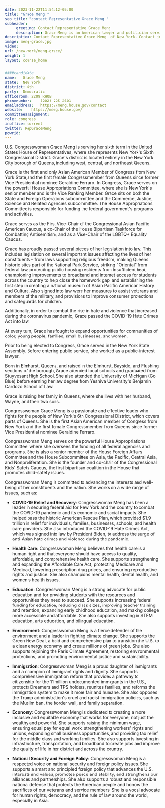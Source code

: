 ```yaml
---
date: 2023-11-22T11:54:12-05:00
title: "Grace Meng "
seo_title: "contact Representative Grace Meng "
subheader:
     greeting: Contact Representative Grace Meng  
     description: Grace Meng is an American lawyer and politician serving as a Democratic member of the United States House of Representatives, representing New York's 6th congressional district in the New York City 
description: Contact Representative Grace Meng  of New York. Contact information for Grace Meng  includes email address, phone number, and mailing address.
image: meng-grace.jpg
video: 
url: /new-york/meng-grace/
weight: 1
layout: course_home


####candidate
name:	Grace Meng 
state:	New York
district: 6th
party:	Democratic
officeroom:	2209 RHOB
phonenumber:	(202) 225-2601
emailaddress:	https://meng.house.gov/contact
website:	https://meng.house.gov/
committeeassignment: 
role: congress
inoffice: current
twitter: RepGraceMeng
powrid: 
---
```


U.S. Congresswoman Grace Meng is serving her sixth term in the United States House of Representatives, where she represents New York's Sixth Congressional District. Grace's district is located entirely in the New York City borough of Queens, including west, central, and northeast Queens.

Grace is the first and only Asian American Member of Congress from New York State,and the first female Congressmember from Queens since former Vice Presidential nominee Geraldine Ferraro.
In Congress, Grace serves on the powerful House Appropriations Committee, where she is New York's senior member and is the Vice Ranking Member. Grace sits on both the State and Foreign Operations subcommittee and the Commerce, Justice, Science and Related Agencies subcommittee. The House Appropriations Committee is responsible for funding the federal government's programs and activities.

Grace serves as the First Vice-Chair of the Congressional Asian Pacific American Caucus, a co-Chair of the House Bipartisan Taskforce for Combatting Antisemitism, and as a Vice-Chair of the LGBTQ+ Equality Caucus.

Grace has proudly passed several pieces of her legislation into law. This includes legislation on several important issues affecting the lives of her constituents – from laws supporting religious freedom, making Queens historic sites part of the National Park Service, striking "Oriental" from federal law, protecting public housing residents from insufficient heat, championing improvements to broadband and internet access for students across the country to help close the homework gap, and establishing the first step in creating a national museum of Asian Pacific American History and Culture. Also signed into law were her measures to assist veterans and members of the military, and provisions to improve consumer protections and safeguards for children.

Additionally, in order to combat the rise in hate and violence that increased during the coronavirus pandemic, Grace passed the COVID-19 Hate Crimes Act into law.

At every turn, Grace has fought to expand opportunities for communities of color, young people, families, small businesses, and women.

Prior to being elected to Congress, Grace served in the New York State Assembly. Before entering public service, she worked as a public-interest lawyer.

Born in Elmhurst, Queens, and raised in the Elmhurst, Bayside, and Flushing sections of the borough, Grace attended local schools and graduated from Stuyvesant High School. She also attended the University of Michigan (Go Blue) before earning her law degree from Yeshiva University's Benjamin Cardozo School of Law.

Grace is raising her family in Queens, where she lives with her husband, Wayne, and their two sons.

Congresswoman Grace Meng is a passionate and effective leader who fights for the people of New York's 6th Congressional District, which covers parts of Queens. She is the first Asian American member of Congress from New York and the first female Congressmember from Queens since former Vice Presidential nominee Geraldine Ferraro.

Congresswoman Meng serves on the powerful House Appropriations Committee, where she oversees the funding of all federal agencies and programs. She is also a senior member of the House Foreign Affairs Committee and the House Subcommittee on Asia, the Pacific, Central Asia, and Nonproliferation. She is the founder and co-chair of the Congressional Kids' Safety Caucus, the first bipartisan coalition in the House that promotes child-safety issues.

Congresswoman Meng is committed to advancing the interests and well-being of her constituents and the nation. She works on a wide range of issues, such as:

- **COVID-19 Relief and Recovery**: Congresswoman Meng has been a leader in securing federal aid for New York and the country to combat the COVID-19 pandemic and its economic and social impacts. She helped pass the historic American Rescue Plan, which provided $1.9 trillion in relief for individuals, families, businesses, schools, and health care providers. She also introduced the COVID-19 Hate Crimes Act, which was signed into law by President Biden, to address the surge of anti-Asian hate crimes and violence during the pandemic.

- **Health Care**: Congresswoman Meng believes that health care is a human right and that everyone should have access to quality, affordable, and comprehensive health care. She supports strengthening and expanding the Affordable Care Act, protecting Medicare and Medicaid, lowering prescription drug prices, and ensuring reproductive rights and justice. She also champions mental health, dental health, and women's health issues.

- **Education**: Congresswoman Meng is a strong advocate for public education and for providing students with the resources and opportunities they need to succeed. She supports increasing federal funding for education, reducing class sizes, improving teacher training and retention, expanding early childhood education, and making college more accessible and affordable. She also supports investing in STEM education, arts education, and bilingual education.

- **Environment**: Congresswoman Meng is a fierce defender of the environment and a leader in fighting climate change. She supports the Green New Deal, a bold and comprehensive plan to transition the U.S. to a clean energy economy and create millions of green jobs. She also supports rejoining the Paris Climate Agreement, restoring environmental protections, and promoting environmental justice and sustainability.

- **Immigration**: Congresswoman Meng is a proud daughter of immigrants and a champion of immigrant rights and dignity. She supports comprehensive immigration reform that provides a pathway to citizenship for the 11 million undocumented immigrants in the U.S., protects Dreamers and TPS holders, reunites families, and reforms the immigration system to make it more fair and humane. She also opposes the Trump administration's cruel and racist immigration policies, such as the Muslim ban, the border wall, and family separation.

- **Economy**: Congresswoman Meng is dedicated to creating a more inclusive and equitable economy that works for everyone, not just the wealthy and powerful. She supports raising the minimum wage, ensuring equal pay for equal work, strengthening workers' rights and unions, expanding small business opportunities, and providing tax relief for the middle class and working families. She also supports investing in infrastructure, transportation, and broadband to create jobs and improve the quality of life in her district and across the country.

- **National Security and Foreign Policy**: Congresswoman Meng is a respected voice on national security and foreign policy issues. She supports a smart and principled foreign policy that advances the U.S. interests and values, promotes peace and stability, and strengthens our alliances and partnerships. She also supports a robust and responsible national defense that protects the American people and honors the sacrifices of our veterans and service members. She is a vocal advocate for human rights, democracy, and the rule of law around the world, especially in Asia.
